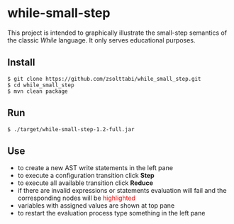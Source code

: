# while-small-step

This project is intended to graphically illustrate the small-step semantics of the classic <i>While</i> language. 
It only serves educational purposes.

## Install

```
$ git clone https://github.com/zsolttabi/while_small_step.git
$ cd while_small_step
$ mvn clean package
```

## Run

```
$ ./target/while-small-step-1.2-full.jar
```

## Use

* to create a new AST write statements in the left pane
* to execute a configuration transition click **Step**
* to execute all available transition click **Reduce**
* if there are invalid expressions or statements evaluation will fail and the corresponding nodes will be <font color="red">highlighted</font>
* variables with assigned values are shown at top pane
* to restart the evaluation process type something in the left pane
